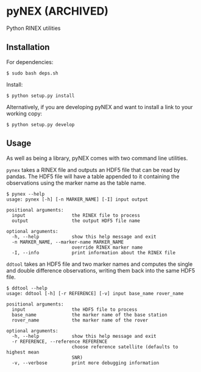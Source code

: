 pyNEX (ARCHIVED)
=====

Python RINEX utilities

Installation
------------

For dependencies:

    $ sudo bash deps.sh

Install:

    $ python setup.py install

Alternatively, if you are developing pyNEX and want to install a link to your working copy:

    $ python setup.py develop


Usage
-----

As well as being a library, pyNEX comes with two command line utilities.

`pynex` takes a RINEX file and outputs an HDF5 file that can be read by pandas.
The HDF5 file will have a table appended to it containing the observations
using the marker name as the table name.

    $ pynex --help
    usage: pynex [-h] [-n MARKER_NAME] [-I] input output

    positional arguments:
      input                 the RINEX file to process
      output                the output HDF5 file name

    optional arguments:
      -h, --help            show this help message and exit
      -n MARKER_NAME, --marker-name MARKER_NAME
                            override RINEX marker name
      -I, --info            print information about the RINEX file

`ddtool` takes an HDF5 file and two marker names and computes the single and
double difference observations, writing them back into the same HDF5 file.

    $ ddtool --help
    usage: ddtool [-h] [-r REFERENCE] [-v] input base_name rover_name

    positional arguments:
      input                 the HDF5 file to process
      base_name             the marker name of the base station
      rover_name            the marker name of the rover

    optional arguments:
      -h, --help            show this help message and exit
      -r REFERENCE, --reference REFERENCE
                            choose reference satellite (defaults to highest mean
                            SNR)
      -v, --verbose         print more debugging information

